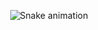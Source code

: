 <p align="center">
  <img src="https://raw.githubusercontent.com/AmaroMiranda/AmaroMiranda/output/github-contribution-grid-snake.gif" alt="Snake animation" />
</p>
